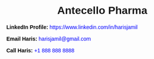 <!DOCTYPE html>
<html lang="en">
<head>
    <meta charset="UTF-8">
    <meta name="viewport" content="width=device-width, initial-scale=1.0">
    <title>Antecello Pharma</title>
    <style>
        body {
            font-family: Arial, sans-serif;
        }
        ul {
            list-style-type: none;
            padding: 0;
        }
        li {
            padding-bottom: 15px; /* Space between list items */
        }
        .link-label {
            color: black; /* Color for the label */
            font-weight: bold; /* Make the label text bold */
        }
        .link-url {
            color: blue; /* Color for the hyperlink */
            text-decoration: none; /* Remove underline */
        }
        .link-url:hover {
            text-decoration: underline; /* Underline on hover */
        }
        h1 {
            text-align: center;
            margin-bottom: 20px;
        }
    </style>
</head>
<body>
    <h1>Antecello Pharma</h1>
    <ul>
        <li>
            <span class="link-label">LinkedIn Profile: </span>
            <a href="https://www.linkedin.com/in/harisjamil" target="_blank" class="link-url">https://www.linkedin.com/in/harisjamil</a>
        </li>
        <li>
            <span class="link-label">Email Haris: </span>
            <a href="mailto:harisjamil@gmail.com" class="link-url">harisjamil@gmail.com</a>
        </li>
        <li>
            <span class="link-label">Call Haris: </span>
            <a href="tel:+18888888888" class="link-url">+1 888 888 8888</a>
        </li>
    </ul>
</body>
</html>
